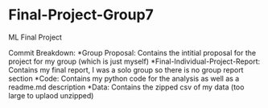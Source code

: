 # Final-Project-Group7
ML Final Project

Commit Breakdown:
*Group Proposal: Contains the intitial proposal for the project for my group (which is just myself)
*Final-Individual-Project-Report: Contains my final report, I was a solo group so there is no group report section
*Code: Contains my python code for the analysis as well as a readme.md description
*Data: Contains the zipped csv of my data (too large to uplaod unzipped)
